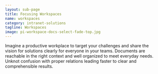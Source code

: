 ```yaml
---
layout: sub-page
title: Focusing Workspaces
name: workspaces
category: intranet-solutions
tagline: Workspaces
image: pi-workspace-docs-select-fade-top.jpg
---
```


Imagine a productive workplace to target your challenges and share the vision for solutions clearly for everyone in your teams. Documents are reachable in the right context and well organized to meet everyday needs. Unknot confusion with proper relations leading faster to clear and comprehensible results.
